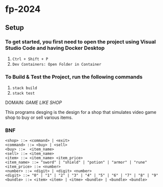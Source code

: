 # fp-2024

## Setup

### To get started, you first need to open the project using Visual Studio Code and having Docker Desktop
1. `Ctrl + Shift + P`
2. `Dev Containers: Open Folder in Container`

### To Build & Test the Project, run the following commands
1. `stack build`
2. `stack test`


 DOMAIN: *GAME LIKE SHOP*

This programs desging is the design for a shop that simulates video game shop to buy or sell various items.

### BNF
```
<shop> ::= <command> | <exit>
<command> ::= <buy> | <sell> 
<buy> ::=  <item_name>
<sell> ::= <item_name>
<item> ::= <item_name> <item_price>
<item_name> ::= "sword" | "shield" | "potion" | "armor" | "rune"
<item_price> ::= <number>
<number> ::= <digit> | <digit> <number>
<digit> ::= "0" | "1" | "2" | "3" | "4" | "5" | "6" | "7" | "8" | "9"
<bundle> ::= <item> <item> | <itme> <bundle> | <bundle> <bundle>
```

